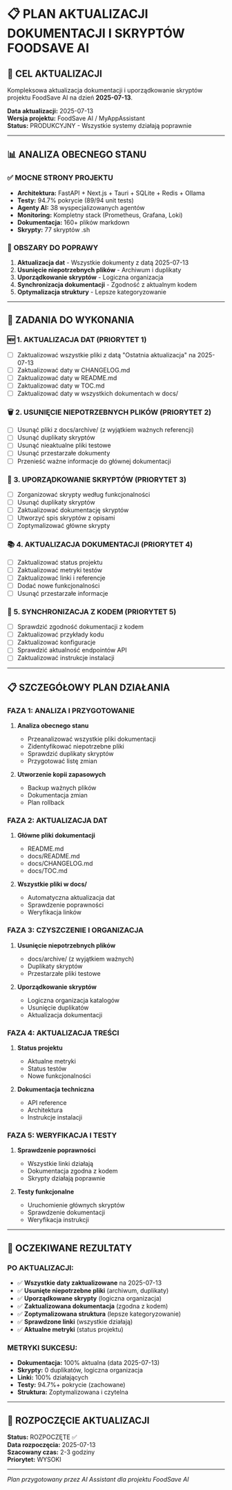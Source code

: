 # 📋 PLAN AKTUALIZACJI DOKUMENTACJI I SKRYPTÓW FOODSAVE AI

## 🎯 CEL AKTUALIZACJI
Kompleksowa aktualizacja dokumentacji i uporządkowanie skryptów projektu FoodSave AI na dzień **2025-07-13**.

**Data aktualizacji:** 2025-07-13  
**Wersja projektu:** FoodSave AI / MyAppAssistant  
**Status:** PRODUKCYJNY - Wszystkie systemy działają poprawnie

---

## 📊 ANALIZA OBECNEGO STANU

### ✅ **MOCNE STRONY PROJEKTU**
- **Architektura:** FastAPI + Next.js + Tauri + SQLite + Redis + Ollama
- **Testy:** 94.7% pokrycie (89/94 unit tests)
- **Agenty AI:** 38 wyspecjalizowanych agentów
- **Monitoring:** Kompletny stack (Prometheus, Grafana, Loki)
- **Dokumentacja:** 160+ plików markdown
- **Skrypty:** 77 skryptów .sh

### 🔧 **OBSZARY DO POPRAWY**
1. **Aktualizacja dat** - Wszystkie dokumenty z datą 2025-07-13
2. **Usunięcie niepotrzebnych plików** - Archiwum i duplikaty
3. **Uporządkowanie skryptów** - Logiczna organizacja
4. **Synchronizacja dokumentacji** - Zgodność z aktualnym kodem
5. **Optymalizacja struktury** - Lepsze kategoryzowanie

---

## 📝 ZADANIA DO WYKONANIA

### 🆕 **1. AKTUALIZACJA DAT (PRIORYTET 1)**
- [ ] Zaktualizować wszystkie pliki z datą "Ostatnia aktualizacja" na 2025-07-13
- [ ] Zaktualizować daty w CHANGELOG.md
- [ ] Zaktualizować daty w README.md
- [ ] Zaktualizować daty w TOC.md
- [ ] Zaktualizować daty w wszystkich dokumentach w docs/

### 🗑️ **2. USUNIĘCIE NIEPOTRZEBNYCH PLIKÓW (PRIORYTET 2)**
- [ ] Usunąć pliki z docs/archive/ (z wyjątkiem ważnych referencji)
- [ ] Usunąć duplikaty skryptów
- [ ] Usunąć nieaktualne pliki testowe
- [ ] Usunąć przestarzałe dokumenty
- [ ] Przenieść ważne informacje do głównej dokumentacji

### 📁 **3. UPORZĄDKOWANIE SKRYPTÓW (PRIORYTET 3)**
- [ ] Zorganizować skrypty według funkcjonalności
- [ ] Usunąć duplikaty skryptów
- [ ] Zaktualizować dokumentację skryptów
- [ ] Utworzyć spis skryptów z opisami
- [ ] Zoptymalizować główne skrypty

### 📚 **4. AKTUALIZACJA DOKUMENTACJI (PRIORYTET 4)**
- [ ] Zaktualizować status projektu
- [ ] Zaktualizować metryki testów
- [ ] Zaktualizować linki i referencje
- [ ] Dodać nowe funkcjonalności
- [ ] Usunąć przestarzałe informacje

### 🔄 **5. SYNCHRONIZACJA Z KODEM (PRIORYTET 5)**
- [ ] Sprawdzić zgodność dokumentacji z kodem
- [ ] Zaktualizować przykłady kodu
- [ ] Zaktualizować konfiguracje
- [ ] Sprawdzić aktualność endpointów API
- [ ] Zaktualizować instrukcje instalacji

---

## 📋 SZCZEGÓŁOWY PLAN DZIAŁANIA

### **FAZA 1: ANALIZA I PRZYGOTOWANIE**
1. **Analiza obecnego stanu**
   - Przeanalizować wszystkie pliki dokumentacji
   - Zidentyfikować niepotrzebne pliki
   - Sprawdzić duplikaty skryptów
   - Przygotować listę zmian

2. **Utworzenie kopii zapasowych**
   - Backup ważnych plików
   - Dokumentacja zmian
   - Plan rollback

### **FAZA 2: AKTUALIZACJA DAT**
1. **Główne pliki dokumentacji**
   - README.md
   - docs/README.md
   - docs/CHANGELOG.md
   - docs/TOC.md

2. **Wszystkie pliki w docs/**
   - Automatyczna aktualizacja dat
   - Sprawdzenie poprawności
   - Weryfikacja linków

### **FAZA 3: CZYSZCZENIE I ORGANIZACJA**
1. **Usunięcie niepotrzebnych plików**
   - docs/archive/ (z wyjątkiem ważnych)
   - Duplikaty skryptów
   - Przestarzałe pliki testowe

2. **Uporządkowanie skryptów**
   - Logiczna organizacja katalogów
   - Usunięcie duplikatów
   - Aktualizacja dokumentacji

### **FAZA 4: AKTUALIZACJA TREŚCI**
1. **Status projektu**
   - Aktualne metryki
   - Status testów
   - Nowe funkcjonalności

2. **Dokumentacja techniczna**
   - API reference
   - Architektura
   - Instrukcje instalacji

### **FAZA 5: WERYFIKACJA I TESTY**
1. **Sprawdzenie poprawności**
   - Wszystkie linki działają
   - Dokumentacja zgodna z kodem
   - Skrypty działają poprawnie

2. **Testy funkcjonalne**
   - Uruchomienie głównych skryptów
   - Sprawdzenie dokumentacji
   - Weryfikacja instrukcji

---

## 🎯 OCZEKIWANE REZULTATY

### **PO AKTUALIZACJI:**
- ✅ **Wszystkie daty zaktualizowane** na 2025-07-13
- ✅ **Usunięte niepotrzebne pliki** (archiwum, duplikaty)
- ✅ **Uporządkowane skrypty** (logiczna organizacja)
- ✅ **Zaktualizowana dokumentacja** (zgodna z kodem)
- ✅ **Zoptymalizowana struktura** (lepsze kategoryzowanie)
- ✅ **Sprawdzone linki** (wszystkie działają)
- ✅ **Aktualne metryki** (status projektu)

### **METRYKI SUKCESU:**
- **Dokumentacja:** 100% aktualna (data 2025-07-13)
- **Skrypty:** 0 duplikatów, logiczna organizacja
- **Linki:** 100% działających
- **Testy:** 94.7%+ pokrycie (zachowane)
- **Struktura:** Zoptymalizowana i czytelna

---

## 🚀 ROZPOCZĘCIE AKTUALIZACJI

**Status:** ROZPOCZĘTE ✅  
**Data rozpoczęcia:** 2025-07-13  
**Szacowany czas:** 2-3 godziny  
**Priorytet:** WYSOKI

---

*Plan przygotowany przez AI Assistant dla projektu FoodSave AI* 